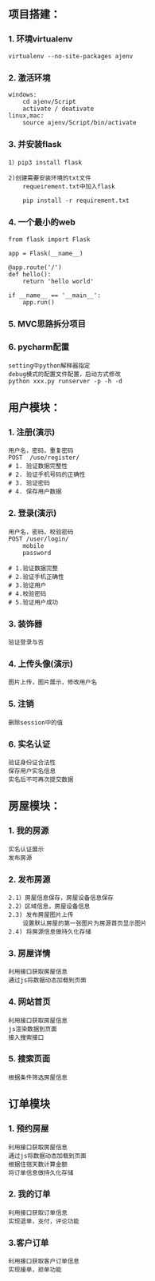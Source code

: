 
## 项目搭建：

### 1. 环境virtualenv
	virtualenv --no-site-packages ajenv
	
### 2. 激活环境
	windows:
		cd ajenv/Script
		activate / deativate
	linux,mac:
		source ajenv/Script/bin/activate
		
### 3. 并安装flask
    1）pip3 install flask

    2)创建需要安装环境的txt文件
	    requeirement.txt中加入flask

		pip install -r requirement.txt
    
### 4. 一个最小的web

    from flask import Flask

    app = Flask(__name__)

    @app.route('/')
    def hello():
    	return 'hello world'

    if __name__ == '__main__':
    	app.run()

### 5. MVC思路拆分项目

### 6. pycharm配置

    setting中python解释器指定
    debug模式的配置文件配置，启动方式修改
    python xxx.py runserver -p -h -d
    
## 用户模块：
	
### 1. 注册(演示)
    用户名，密码，重复密码
    POST  /use/register/
    # 1. 验证数据完整性
    # 2. 验证手机号码的正确性
    # 3. 验证密码
    # 4. 保存用户数据
### 2. 登录(演示)
    用户名，密码，校验密码
    POST /user/login/
        mobile
        password

    # 1.验证数据完整
    # 2.验证手机正确性
    # 3.验证用户
    # 4.校验密码
    # 5.验证用户成功

### 3. 装饰器
	验证登录与否

### 4. 上传头像(演示)
	图片上传，图片展示，修改用户名

### 5. 注销
	删除session中的值

### 6. 实名认证
    验证身份证合法性
    保存用户实名信息
    实名后不可再次提交数据
    
## 房屋模块：

### 1. 我的房源

	实名认证展示
	发布房源

### 2. 发布房源

    2.1）房屋信息保存，房屋设备信息保存
    2.2）区域信息，房屋设备信息
    2.3) 发布房屋图片上传
		设置默认房屋的第一张图片为房源首页显示图片
	2.4) 将房源信息做持久化存储
		
### 3. 房屋详情

    利用接口获取房屋信息
    通过js将数据动态加载到页面

### 4. 网站首页

    利用接口获取房屋信息
    js渲染数据到页面
    接入搜索接口
    
### 5. 搜索页面
    
    根据条件筛选房屋信息
    
## 订单模块

### 1. 预约房屋
    
    利用接口获取房屋信息
    通过js将数据动态加载到页面
    根据住宿天数计算金额
    将订单信息做持久化存储

### 2. 我的订单
    
    利用接口获取订单信息
    实现退单，支付，评论功能

### 3.客户订单

    利用接口获取客户订单信息
    实现接单，拒单功能